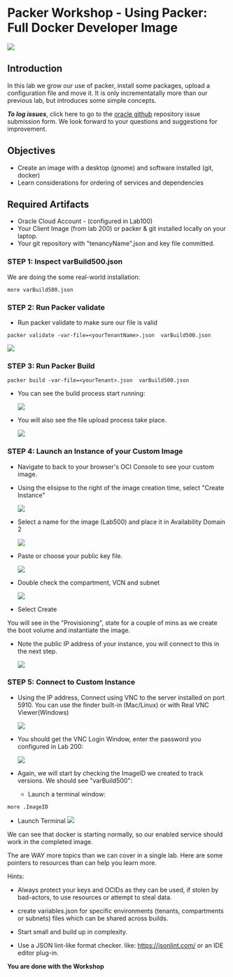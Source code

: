 # Packer Workshop - Using Packer:  Full Docker Developer Image 

![](images/WorkshopHeader/500.png)

## Introduction

In this lab we grow our use of packer, install some packages, upload a configuration file and move it.  It is only incrementatally more than our previous lab, but introduces some simple concepts.
 

***To log issues***, click here to go to the [oracle github](https://github.com/oracle/learning-library/issues/new) repository issue submission form. We look forward to your questions and suggestions for improvement.

## Objectives

- Create an image with a desktop (gnome) and software installed (git, docker)
- Learn considerations for ordering of services and dependencies

## Required Artifacts

- Oracle Cloud Account - (configured in Lab100)
- Your Client Image (from lab 200) or packer & git installed locally on your laptop.
- Your git repository with "tenancyName".json and key file committed.

### **STEP 1**: Inspect varBuild500.json

We are doing the some real-world installation:

```
more varBuild500.json 
```
### **STEP 2**: Run Packer validate

- Run packer validate to make sure our file is valid
```
packer validate -var-file=<yourTenantName>.json  varBuild500.json
```

  ![](images/Lab500/2.1.png)

### **STEP 3**: Run Packer Build

```
packer build -var-file=<yourTenant>.json  varBuild500.json
```
- You can see the build process start running:

   ![](images/Lab500/5.png)

- You will also see the file upload process take place.
  
   ![](images/Lab500/10.png)
 
### **STEP 4**: Launch an Instance of your Custom Image

- Navigate to back to your browser's OCI Console to see your custom image.

- Using the elisipse to the right of the image creation time, select "Create Instance" 

  ![](images/Lab500/11.png)

- Select a name for the image (Lab500) and place it in Availability Domain 2 

  ![](images/Lab500/14.png)

- Paste or choose your public key file.

  ![](images/Lab400/13.png)

- Double check the compartment, VCN and subnet  

  ![](images/Lab500/15.png)

- Select Create

  
You will see in the "Provisioning", state for a couple of mins as we create the boot volume and instantiate the image.  

- Note the public IP address of your instance, you will connect to this in the next step.

  ![](images/Lab500/12.png)

### **STEP 5**: Connect to Custom Instance

- Using the IP address, Connect using VNC to the server installed on port 5910.  You can use the finder built-in (Mac/Linux) or with Real VNC Viewer(Windows)

  ![](images/Lab500/13.png)

- You should get the VNC Login Window, enter the password you configured in Lab 200:

  ![](images/Lab500/16.png)

- Again, we will start by checking the ImageID we created to track versions.  We should see "varBuild500":

  - Launch a terminal window:

```
more .ImageID
```
  - Launch Terminal 
  ![](images/Lab500/20.png)

We can see that docker is starting normally, so our enabled service should work in the completed image.

The are WAY more topics than we can cover in a single lab. Here are some pointers to resources than can help you learn more.

 Hints:
  - Always protect your keys and OCIDs as they can be used, if stolen by bad-actors, to use resources or attempt to steal data.

  - create variables.json for specific environments (tenants, compartments or subnets) files which can be shared across builds.
  
  - Start small and build up in complexity.

  - Use a JSON lint-like format checker. like: https://jsonlint.com/ or an IDE editor plug-in.

**You are done with the Workshop**